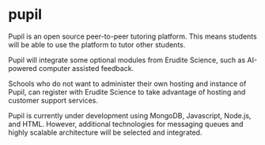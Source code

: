 # pupil
Pupil is an open source peer-to-peer tutoring platform. This means students will be able to use the platform to tutor other students.

Pupil will integrate some optional modules from Erudite Science, such as AI-powered computer assisted feedback.

Schools who do not want to administer their own hosting and instance of Pupil, can register with Erudite Science to take advantage of hosting and customer support services.

Pupil is currently under development using MongoDB, Javascript, Node.js, and HTML. However, additional technologies for messaging queues and highly scalable architecture will be selected and integrated.

